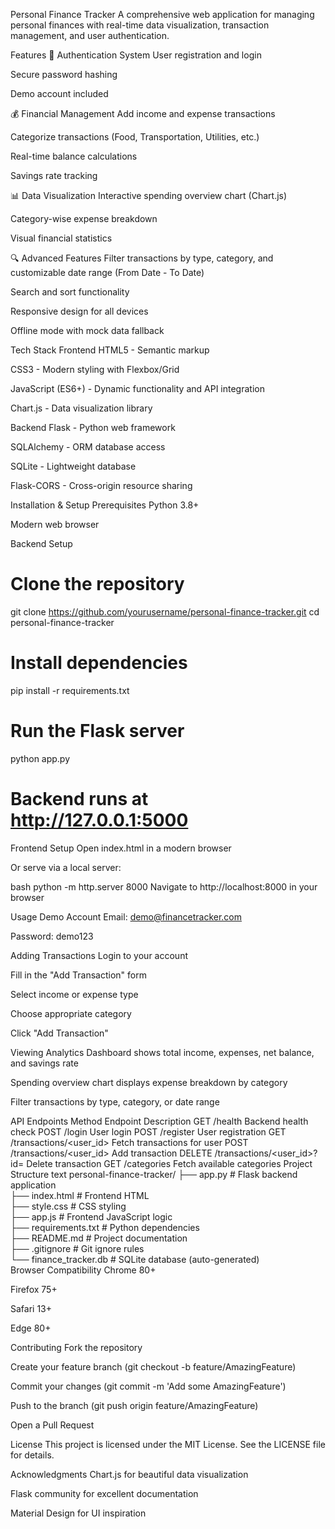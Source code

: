 Personal Finance Tracker
A comprehensive web application for managing personal finances with real-time data visualization, transaction management, and user authentication.

Features
🔐 Authentication System
User registration and login

Secure password hashing

Demo account included

💰 Financial Management
Add income and expense transactions

Categorize transactions (Food, Transportation, Utilities, etc.)

Real-time balance calculations

Savings rate tracking

📊 Data Visualization
Interactive spending overview chart (Chart.js)

Category-wise expense breakdown

Visual financial statistics

🔍 Advanced Features
Filter transactions by type, category, and customizable date range (From Date - To Date)

Search and sort functionality

Responsive design for all devices

Offline mode with mock data fallback

Tech Stack
Frontend
HTML5 - Semantic markup

CSS3 - Modern styling with Flexbox/Grid

JavaScript (ES6+) - Dynamic functionality and API integration

Chart.js - Data visualization library

Backend
Flask - Python web framework

SQLAlchemy - ORM database access

SQLite - Lightweight database

Flask-CORS - Cross-origin resource sharing

Installation & Setup
Prerequisites
Python 3.8+

Modern web browser

Backend Setup
# Clone the repository
git clone https://github.com/yourusername/personal-finance-tracker.git
cd personal-finance-tracker

# Install dependencies
pip install -r requirements.txt

# Run the Flask server
python app.py

# Backend runs at http://127.0.0.1:5000
Frontend Setup
Open index.html in a modern browser

Or serve via a local server:

bash
python -m http.server 8000
Navigate to http://localhost:8000 in your browser

Usage
Demo Account
Email: demo@financetracker.com

Password: demo123

Adding Transactions
Login to your account

Fill in the "Add Transaction" form

Select income or expense type

Choose appropriate category

Click "Add Transaction"

Viewing Analytics
Dashboard shows total income, expenses, net balance, and savings rate

Spending overview chart displays expense breakdown by category

Filter transactions by type, category, or date range

API Endpoints
Method	Endpoint	Description
GET	/health	Backend health check
POST	/login	User login
POST	/register	User registration
GET	/transactions/<user_id>	Fetch transactions for user
POST	/transactions/<user_id>	Add transaction
DELETE	/transactions/<user_id>?id=<id>	Delete transaction
GET	/categories	Fetch available categories
Project Structure
text
personal-finance-tracker/
├── app.py                 # Flask backend application  
├── index.html             # Frontend HTML  
├── style.css              # CSS styling  
├── app.js                 # Frontend JavaScript logic  
├── requirements.txt       # Python dependencies  
├── README.md              # Project documentation  
├── .gitignore             # Git ignore rules  
└── finance_tracker.db     # SQLite database (auto-generated)  
Browser Compatibility
Chrome 80+

Firefox 75+

Safari 13+

Edge 80+

Contributing
Fork the repository

Create your feature branch (git checkout -b feature/AmazingFeature)

Commit your changes (git commit -m 'Add some AmazingFeature')

Push to the branch (git push origin feature/AmazingFeature)

Open a Pull Request

License
This project is licensed under the MIT License. See the LICENSE file for details.

Acknowledgments
Chart.js for beautiful data visualization

Flask community for excellent documentation

Material Design for UI inspiration

